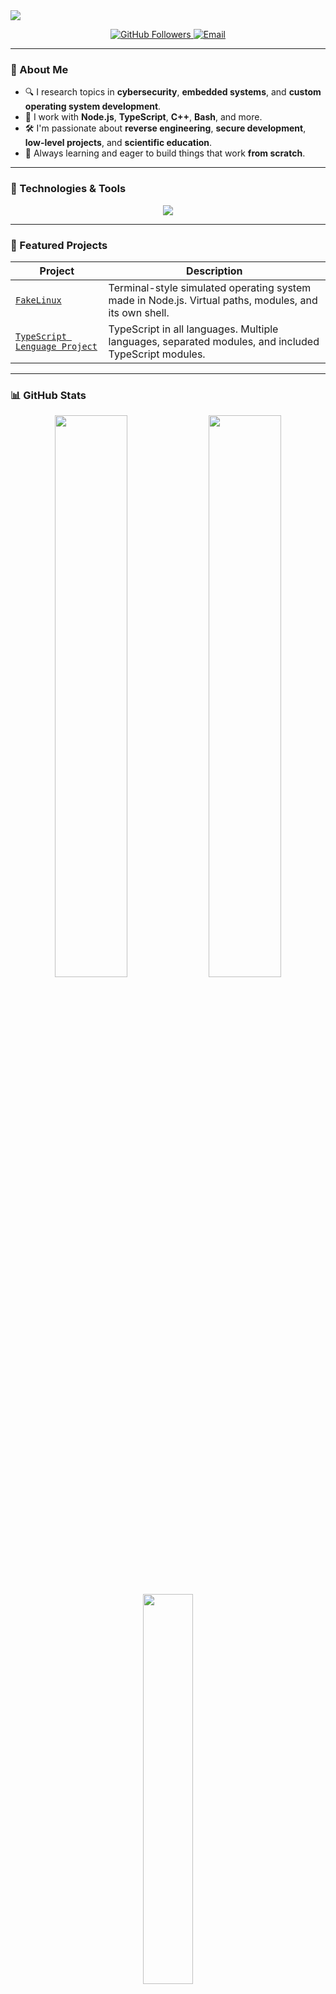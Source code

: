 <!-- Animated Header -->
<img src="https://capsule-render.vercel.app/api?type=waving&color=0:1e90ff,100:00bfff&height=180&section=header&text=Hi,%20I'm%20Tiziano!%20%F0%9F%91%8B&fontSize=40&fontAlignY=35&desc=Developer%20%F0%9F%92%BB%20%7C%20Researcher%20%F0%9F%94%8D%20%7C%20Open%20Source%20Lover%20%E2%9C%A8&descSize=20&descAlignY=60"/>

<p align="center">
  <a href="https://github.com/tizianoluziramos">
    <img src="https://img.shields.io/github/followers/tizianoluziramos?label=Followers&style=social" alt="GitHub Followers">
  </a>
  <a href="mailto:tizianoluziramos@gmail.com">
    <img src="https://img.shields.io/badge/email-tizianoluziramos@gmail.com-blue?style=flat-square&logo=gmail" alt="Email">
  </a>
</p>

---

### 🧠 About Me

- 🔍 I research topics in **cybersecurity**, **embedded systems**, and **custom operating system development**.
- 🧰 I work with **Node.js**, **TypeScript**, **C++**, **Bash**, and more.
- 🛠️ I'm passionate about **reverse engineering**, **secure development**, **low-level projects**, and **scientific education**.
- 🌱 Always learning and eager to build things that work **from scratch**.

---

### 🧰 Technologies & Tools

<p align="center">
  <img src="https://skillicons.dev/icons?i=typescript,nodejs,cpp,bash,html,css,javascript,git,docker,vscode,linux" />
</p>

---

### 📌 Featured Projects

| Project | Description |
|---------|-------------|
| [`FakeLinux`](https://github.com/tizianoluziramos/notlinux) | Terminal-style simulated operating system made in Node.js. Virtual paths, modules, and its own shell. |
| [`TypeScript Lenguage Project`](https://github.com/tizianoluziramos/TypeScript-Lenguage-Proyect/) | TypeScript in all languages. Multiple languages, separated modules, and included TypeScript modules. |

---

### 📊 GitHub Stats

<p align="center">
  <img src="https://github-readme-stats.vercel.app/api?username=tizianoluziramos&show_icons=true&theme=tokyonight" width="48%" />
  <img src="https://github-readme-streak-stats.herokuapp.com/?user=tizianoluziramos&theme=tokyonight" width="48%" />
</p>

<p align="center">
  <img src="https://github-readme-stats.vercel.app/api/top-langs/?username=tizianoluziramos&layout=compact&theme=tokyonight" width="40%" />
</p>

---

### 🧩 A Bit More About Me

name: Tiziano Tomas Luzi Ramos  
occupation: Developer & Open Source Enthusiast  
location: Tandil, Argentina  
<p>Favourite Languages:</p><a>TypeScript & Python</a>
<h2>skills: 
  - Reverse Engineering
  - Android Security
  - Embedded Systems
  - Simulators
</h2>

📫 Contact  
📧 tizianoluziramos@gmail.com

💬 In progress: personal website and professional networks

<p align="center"> <img src="https://media.giphy.com/media/26tn33aiTi1jkl6H6/giphy.gif" width="300" /> </p>